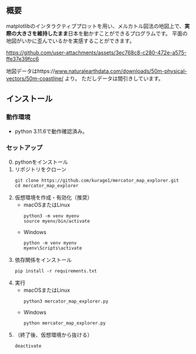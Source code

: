 ## 概要

matplotlibのインタラクティブプロットを用い、メルカトル図法の地図上で、**実際の大きさを維持したまま**日本を動かすことができるプログラムです。
平面の地図がいかに歪んでいるかを実感することができます。


https://github.com/user-attachments/assets/3ec768c8-c280-472e-a575-ffe37e39fcc6


地図データはhttps://www.naturalearthdata.com/downloads/50m-physical-vectors/50m-coastline/ より。
ただしデータは間引きしています。

## インストール

### 動作環境
 - python 3.11.6で動作確認済み。

### セットアップ
0. pythonをインストール
1. リポジトリをクローン
    ```shell
    git clone https://github.com/kurage1/mercator_map_explorer.git
    cd mercator_map_explorer
    ```
3. 仮想環境を作成・有効化（推奨）
   - macOSまたはLinux
     ```shell
     python3 -m venv myenv
     source myenv/bin/activate
     ```
   - Windows
     ```shell
     python -m venv myenv
     myenv\Scripts\activate
     ```
4. 依存関係をインストール
    ```shell
    pip install -r requirements.txt
    ```
5. 実行
   - macOSまたはLinux
     ```shell
     python3 mercator_map_explorer.py
     ```
   - Windows
     ```shell
     python mercator_map_explorer.py
     ```
6. （終了後、仮想環境から抜ける）
    ```shell
    deactivate
    ```
